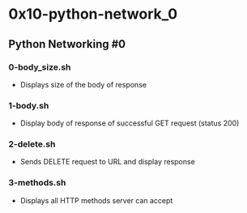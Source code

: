# 0x10-python-network_0

## Python Networking #0
### 0-body_size.sh
* Displays size of the body of response

### 1-body.sh
* Display body of response of successful GET request (status 200)

### 2-delete.sh
* Sends DELETE request to URL and display response

### 3-methods.sh
* Displays all HTTP methods server can accept


